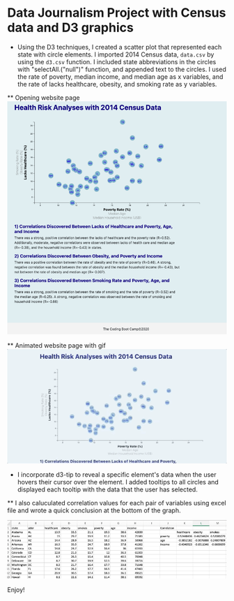 # Data Journalism Project with Census data and D3 graphics

* Using the D3 techniques, I created a scatter plot that represented each state with circle elements. I imported 2014 Census data, `data.csv` by using the `d3.csv` function. I included state abbreviations in the circles with "selectAll.("null")" function, and appended text to the circles. I used the rate of poverty, median income, and median age as x variables, and the rate of lacks healthcare, obesity, and smoking rate as y variables.

** Opening website page
![Website_Image](Readme_Images/Website_Image.png)







** Animated website page with gif
![Webscreen_gif](Readme_Images/Webscreen.gif)








* I incorporate d3-tip to reveal a specific element's data when the user hovers their cursor over the element. I added tooltips to all circles and displayed each tooltip with the data that the user has selected.




** I also caluculated correlation values for each pair of variables using excel file and wrote a quick conclusion at the bottom of the graph.



![Correlation_Calculation](Readme_Images/Correlation_Calculation.png)


Enjoy!
